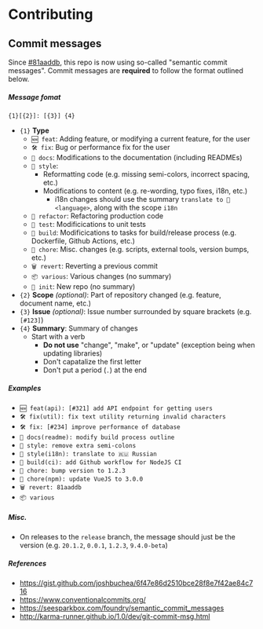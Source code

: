 # Contributing

## Commit messages

Since [#81aaddb](https://github.com/electricduck/fetlads/commit/81aaddbde518455fdda457715cfe4b46c95cf4c9), this repo is now using so-called "semantic commit messages". Commit messages are **required** to follow the format outlined below.

##### Message fomat

`{1}[{2}]: [{3}] {4}`

 * `{1}` **Type**
    * `🆕 feat`: Adding feature, or modifying a current feature, for the user
    * `🛠 fix`: Bug or performance fix for the user
    * `📖 docs`: Modifications to the documentation (including READMEs)
    * `🎨 style`:
        * Reformatting code (e.g. missing semi-colors, incorrect spacing, etc.)
        * Modifications to content (e.g. re-wording, typo fixes, i18n, etc.)
            * i18n changes should use the summary `translate to 🏴 <language>`, along with the scope `i18n`
    * `🧹 refactor`: Refactoring production code
    * `🧪 test`: Modificications to unit tests
    * `🧱 build`: Modificications to tasks for build/release process (e.g. Dockerfile, Github Actions, etc.)
    * `📝 chore`: Misc. changes (e.g. scripts, external tools, version bumps, etc.)
    * `🗑 revert`: Reverting a previous commit
    * `📦 various`: Various changes (no summary)
    * `👋 init`: New repo (no summary)
 * `{2}` **Scope** _(optional)_: Part of repository changed (e.g. feature, document name, etc.)
 * `{3}` **Issue** _(optional)_: Issue number surrounded by square brackets (e.g. `[#123]`)
 * `{4}` **Summary**: Summary of changes
    * Start with a verb
        * **Do not use** "change", "make", or "update" (exception being when updating libraries)
        * Don't capatalize the first letter
        * Don't put a period (`.`) at the end

##### Examples

  * `🆕 feat(api): [#321] add API endpoint for getting users`
  * `🛠 fix(util): fix text utility returning invalid characters`
  * `🛠 fix: [#234] improve performance of database`
  * `📖 docs(readme): modify build process outline`
  * `🎨 style: remove extra semi-colons`
  * `🎨 style(i18n): translate to 🇷🇺 Russian`
  * `🧱 build(ci): add Github workflow for NodeJS CI`
  * `📝 chore: bump version to 1.2.3`
  * `📝 chore(npm): update VueJS to 3.0.0`
  * `🗑 revert: 81aaddb`
  * `📦 various`
  
##### Misc.

  * On releases to the `release` branch, the message should just be the version (e.g. `20.1.2`, `0.0.1`, `1.2.3`, `9.4.0-beta`)
  
##### References

  * https://gist.github.com/joshbuchea/6f47e86d2510bce28f8e7f42ae84c716
  * https://www.conventionalcommits.org/
  * https://seesparkbox.com/foundry/semantic_commit_messages
  *  http://karma-runner.github.io/1.0/dev/git-commit-msg.html
